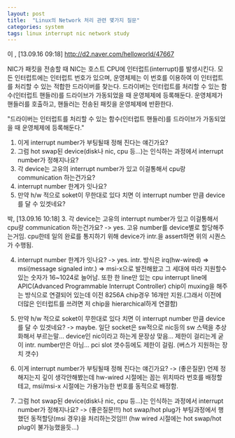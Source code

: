 ```yaml
---
layout: post
title:  "Linux의 Network 처리 관련 몇가지 질문"
categories: system
tags: linux interrupt nic network study
---
```

이 , [13.09.16 09:18]
http://d2.naver.com/helloworld/47667

NIC가 패킷을 전송할 때 NIC는 호스트 CPU에 인터럽트(interrupt)를 발생시킨다. 모든 인터럽트에는 인터럽트 번호가 있으며, 운영체제는 이 번호를 이용하여 이 인터럽트를 처리할 수 있는 적합한 드라이버를 찾는다. 드라이버는 인터럽트를 처리할 수 있는 함수(인터럽트 핸들러)를 드라이브가 가동되었을 때 운영체제에 등록해둔다. 운영체제가 핸들러를 호출하고, 핸들러는 전송된 패킷을 운영체제에 반환한다.

"드라이버는 인터럽트를 처리할 수 있는 함수(인터럽트 핸들러)를 드라이브가 가동되었을 때 운영체제에 등록해둔다."

1. 이게 interrupt number가 부팅될때 정해 진다는 얘긴가요?
2. 그럼 hot swap된 device(disk나 nic, cpu 등...)는 인식하는 과정에서 interrupt number가 정해지나요? 
3. 각 device는 고유의 interrupt number가 있고 이걸통해서 cpu랑 communication 하는건가요?
4. interrupt number 한계가 잇나요?
5. 만약 h/w 적으로 soket이 무한대로 있다 치면 이 interrupt number 만큼 device를 달 수 있겟네요?

박, [13.09.16 10:18]
3. 각 device는 고유의 interrupt number가 있고 이걸통해서 cpu랑 communication 하는건가요?
->  yes.
고유 number를 device별로 할당해주는거임. cpu한테 일의 완료를 통지하기 위해 device가 intr.을 assert하면 위의 시퀀스가 수행됨.

4. interrupt number 한계가 잇나요?
-> yes.
intr. 방식은 irq(hw-wired) => msi(message signaled intr.) => msi-x으로 발전해왔고 그 세대에 따라 지원할수 있는 숫자가 16~1024로 늘어남.
또한 한 line만 있는 cpu interrupt line에 APIC(Advanced Programmable Interrupt Controller) chip이 muxing을 해주는 방식으로 연결되어 있는데 이전 8256A chip경우 16개만 지원.(그래서 이전에 더많은 인터럽트를 쓰려면 저 chip을 hierarchical하게 연결함)

5. 만약 h/w 적으로 soket이 무한대로 있다 치면 이 interrupt number 만큼 device를 달 수 있겟네요?
-> maybe.
일단 socket은 sw적으로 nic등의 sw 스택을 추상화해서 부르는말... device인 nic이라고 하는게 문장상 맞음...
제한이 걸리는게 굳이 intr. number만은 아님... pci slot 갯수등에도 제한이 걸림. (버스가 지원하는 장치 갯수)

1. 이게 interrupt number가 부팅될때 정해 진다는 얘긴가요?
-> (좋은질문) 언제 정해지는지 깊이 생각안해봤는데 hw-wired 시절에는 꼽는 위치따라 번호를 배정할테고,
msi/msi-x 시절에는 가용가능한 번호를 동적으로 배정함.

2. 그럼 hot swap된 device(disk나 nic, cpu 등...)는 인식하는 과정에서 interrupt number가 정해지나요?
-> (좋은질문!!!) hot swap/hot plug가 부팅과정에서 행했던 동적할당(msi 경우)을 처리하는것임!!!
(hw wired 시절에는 hot swap/hot plug이 불가능했을듯...)
